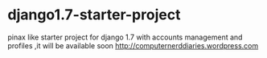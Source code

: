 django1.7-starter-project
=========================

pinax like starter project for django 1.7 with accounts management and profiles ,it will be available soon 
http://computernerddiaries.wordpress.com
